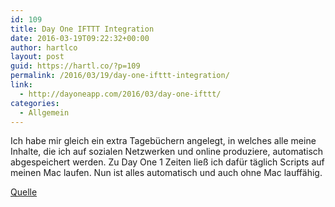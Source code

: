 ```yaml
---
id: 109
title: Day One IFTTT Integration
date: 2016-03-19T09:22:32+00:00
author: hartlco
layout: post
guid: https://hartl.co/?p=109
permalink: /2016/03/19/day-one-ifttt-integration/
link:
  - http://dayoneapp.com/2016/03/day-one-ifttt/
categories:
  - Allgemein
---
```

Ich habe mir gleich ein extra Tagebüchern angelegt, in welches alle meine Inhalte, die ich auf sozialen Netzwerken und online produziere, automatisch abgespeichert werden. Zu Day One 1 Zeiten ließ ich dafür täglich Scripts auf meinen Mac laufen. Nun ist alles automatisch und auch ohne Mac lauffähig.

[Quelle](http://dayoneapp.com/2016/03/day-one-ifttt/)